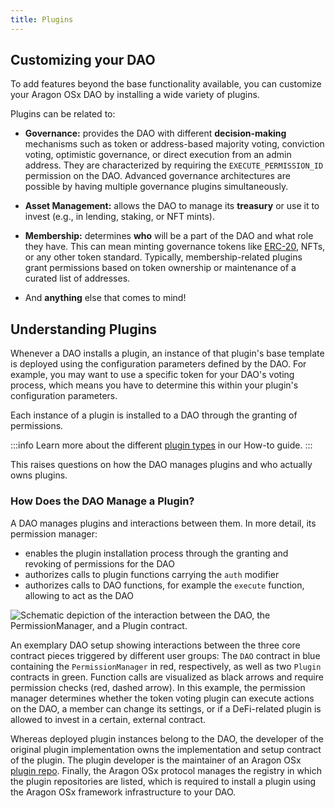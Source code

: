 ```yaml
---
title: Plugins
---
```


## Customizing your DAO

To add features beyond the base functionality available, you can customize your Aragon OSx DAO by installing a wide variety of plugins.

Plugins can be related to:

- **Governance:** provides the DAO with different **decision-making** mechanisms such as token or address-based majority voting, conviction voting, optimistic governance, or direct execution from an admin address. They are characterized by requiring the `EXECUTE_PERMISSION_ID` permission on the DAO.
  Advanced governance architectures are possible by having multiple governance plugins simultaneously.

- **Asset Management:** allows the DAO to manage its **treasury** or use it to invest (e.g., in lending, staking, or NFT mints).

- **Membership:** determines **who** will be a part of the DAO and what role they have. This can mean minting governance tokens like [ERC-20](https://eips.ethereum.org/EIPS/eip-20), NFTs, or any other token standard. Typically, membership-related plugins grant permissions based on token ownership or maintenance of a curated list of addresses.

- And **anything** else that comes to mind!

## Understanding Plugins

Whenever a DAO installs a plugin, an instance of that plugin's base template is deployed using the configuration parameters defined by the DAO. For example, you may want to use a specific token for your DAO's voting process, which means you have to determine this within your plugin's configuration parameters.

Each instance of a plugin is installed to a DAO through the granting of permissions.

:::info
Learn more about the different [plugin types](../../../02-how-to-guides/02-plugin-development/02-plugin-types.md) in our How-to guide.
:::

This raises questions on how the DAO manages plugins and who actually owns plugins.

### How Does the DAO Manage a Plugin?

A DAO manages plugins and interactions between them. In more detail, its permission manager:

- enables the plugin installation process through the granting and revoking of permissions for the DAO
- authorizes calls to plugin functions carrying the `auth` modifier
- authorizes calls to DAO functions, for example the `execute` function, allowing to act as the DAO

<div class="center-column">

![Schematic depiction of the interaction between the DAO, the PermissionManager, and a Plugin contract.](/optimized-svg/plugins/dao-plugin.drawio.svg)

<p class="caption">
  An exemplary DAO setup showing interactions between the three core contract pieces triggered by different user groups: The <code>DAO</code> contract in blue containing the <code>PermissionManager</code> in red, respectively, as well as two <code>Plugin</code> contracts in green.
  Function calls are visualized as black arrows and require permission checks (red, dashed arrow). In this example, the permission manager determines whether the token voting plugin can execute actions on the DAO, a member can change its settings, or if a DeFi-related plugin is allowed to invest in a certain, external contract.
</p>

</div>

Whereas deployed plugin instances belong to the DAO, the developer of the original plugin implementation owns the implementation and setup contract of the plugin. The plugin developer is the maintainer of an Aragon OSx [plugin repo](../../02-framework/02-plugin-management/01-plugin-repo/index.md). Finally, the Aragon OSx protocol manages the registry in which the plugin repositories are listed, which is required to install a plugin using the Aragon OSx framework infrastructure to your DAO.
